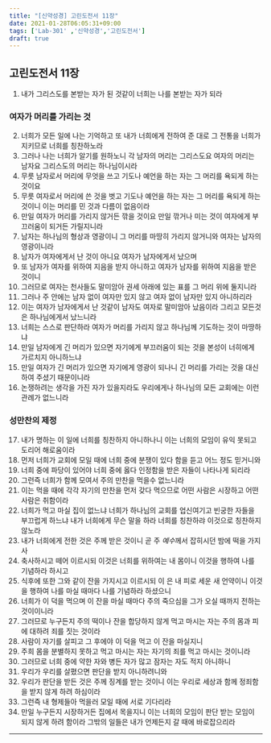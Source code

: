 ```yaml
---
title: "[신약성경] 고린도전서 11장"
date: 2021-01-28T06:05:31+09:00
tags: ['Lab-301' ,'신약성경','고린도전서']
draft: true
---
```

## 고린도전서 11장
1. 내가 그리스도를 본받는 자가 된 것같이 너희는 나를 본받는 자가 되라
### 여자가 머리를 가리는 것
2. 너희가 모든 일에 나는 기억하고 또 내가 너희에게 전하여 준 대로 그 전통을 너희가 지키므로 너희를 칭찬하노라
3. 그러나 나는 너희가 알기를 원하노니 각 남자의 머리는 그리스도요 여자의 머리는 남자요 그리스도의 머리는 하나님이시라
4. 무릇 남자로서 머리에 무엇을 쓰고 기도나 예언을 하는 자는 그 머리를 욕되게 하는 것이요
5. 무릇 여자로서 머리에 쓴 것을 벗고 기도나 예언을 하는 자는 그 머리를 욕되게 하는 것이니 이는 머리를 민 것과 다름이 없음이라
6. 만일 여자가 머리를 가리지 않거든 깎을 것이요 만일 깎거나 미는 것이 여자에게 부끄러움이 되거든 가릴지니라
7. 남자는 하나님의 형상과 영광이니 그 머리를 마땅히 가리지 않거니와 여자는 남자의 영광이니라
8. 남자가 여자에게서 난 것이 아니요 여자가 남자에게서 났으며
9. 또 남자가 여자를 위하여 지음을 받지 아니하고 여자가 남자를 위하여 지음을 받은 것이니
10. 그러므로 여자는 천사들도 말미암아 권세 아래에 있는 표를 그 머리 위에 둘지니라
11. 그러나 주 안에는 남자 없이 여자만 있지 않고 여자 없이 남자만 있지 아니하리라 
12. 이는 여자가 남자에게서 난 것같이 남자도 여자로 말미암아 났음이라 그리고 모든것은 하나님에게서 났느니라
13. 너희는 스스로 판단하라 여자가 머리를 가리지 않고 하나님께 기도하는 것이 마땅하냐
14. 만일 남자에게 긴 머리가 있으면 자기에게 부끄러움이 되는 것을 본성이 너히에게 가르치지 아니하느냐
15. 만일 여자가 긴 머리가 있으면 자기에게 영광이 되나니 긴 머리를 가리는 것을 대신하여 주셨기 때문이니라
16. 논쟁하려는 생각을 가진 자가 있을지라도 우리에게나 하나님의 모든 교회에는 이런 관례가 없느니라
### 성만찬의 제정
17. 내가 명하는 이 일에 너희를 칭찬하지 아니하나니 이는 너희의 모임이 유익 못되고 도리어 해로움이라
18. 먼저 너희가 교회에 모일 때에 너희 중에 분쟁이 있다 함을 듣고 어느 정도 믿거니와
19. 너희 중에 파당이 있어야 너희 중에 옳다 인정함을 받은 자들이 나타나게 되리라
20. 그런즉 너희가 함께 모여서 주의 만찬을 먹을수 없느니라
21. 이는 먹을 때에 각각 자기의 만찬을 먼저 갖다 먹으므로 어떤 사람은 시장하고 어떤 사람은 취함이라
22. 너희가 먹고 마실 집이 없느냐 너희가 하나님의 교회를 업신여기고 빈궁한 자들을 부끄럽게 하느냐 내가 너희에게 무슨 말을 하라 너희를 칭찬하랴 이것으로 칭찬하지 않노라
23. 내가 너희에게 전한 것은 주께 받은 것이니 곧 주 *예수*께서 잡히시던 밤에 떡을 가지사
24. 축사하시고 떼어 이르시되 이것은 너희를 위하여는 내 몸이니 이것을 행하여 나를 기념하라 하시고
25. 식후에 또한 그와 같이 잔을 가지시고 이르시되 이 은 내 피로 세운 새 언약이니 이것을 행하여 나를 마실 때마다 나를 기념하라 하셨으니
26. 너희가 이 덕을 먹으며 이 잔을 마실 때마다 주의 죽으심을 그가 오실 때까지 전하는 것이이니라
27. 그러므로 누구든지 주의 떡이나 잔을 합당하지 않게 먹고 마시는 자는 주의 몸과 피에 대하려 죄를 짓는 것이라
28. 사람이 자기를 살피고 그 후에야 이 덕을 먹고 이 잔을 마실지니
29. 주희 몸을 분별하지 못하고 먹고 마시는 자는 자기의 죄를 먹고 마시는 것이니라
30. 그러므로 너희 중에 약한 자와 병든 자가 많고 잠자는 자도 적지 아니하니
31. 우리가 우리를 살폈으면 판단을 받지 아니하려니와
32. 우리가 판단을 받든 것은 주께 징계를 받는 것이니 이는 우리로 세상과 함께 정죄함을 받지 않게 하려 하심이라
33. 그런즉 내 형제들아 먹을러 모일 때에 서로 기다리라
34. 만일 누구든지 시장하거든 집에서 목을지니 이는 너희의 모임이 판단 받는 모임이 되지 않게 하려 함이라 그밖의 일들은 내가 언제든지 갈 때에 바로잡으리라
***